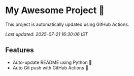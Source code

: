 # My Awesome Project 🚀

This project is automatically updated using GitHub Actions.

_Last updated: 2025-07-21 16:30:06 IST_

## Features
- Auto-update README using Python 🐍
- Auto Git push with GitHub Actions 🤖
